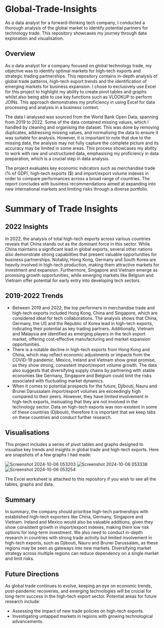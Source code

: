 # Global-Trade-Insights

As a data analyst for a forward-thinking tech company, I conducted a thorough analysis of the global market to identify potential partners for technology trade. This repository showcases my journey through data exploration and visualisation.

## Overview

As a data analyst for a company focused on global technology trade, my objective was to identify optimal markets for high-tech exports and strategic trading partnerships. This repository contains in-depth analysis of global trade patterns, high-tech export trends and the identification of emerging markets for business expansion. I chose to exclusively use Excel for this project to highlight my ability to create pivot tables and graphs whilst also being able to use key functions such as VLOOKUP to perform JOINs. This approach demonstrates my proficiency in using Excel for data processing and analysis in a business context.

The data I analysed was sourced from the World Bank Open Data, spanning from 2019 to 2022. Some of the data contained missing values, which I handled by cleaning and organising the dataset. This was done by removing duplicates, addressing missing values, and normalising the data to ensure it was suitable for analysis. However, it is important to note that due to the missing data, the analysis may not fully capture the complete picture and its accuracy may be limited in some areas. This process showcases my ability to work with raw and unstructured data, emphasising my proficiency in data preparation, which is a crucial step in data analysis.

The project evaluates key economic indicators such as merchandise trade (% of GDP), high-tech exports ($) and import/export volume indexes in order to compare performances across a broad range of countries. The report concludes with business recommendations aimed at expanding into new international markets and limiting risks through a diverse portfolio.

# Summary of Trade Insights

## 2022 Insights
In 2022, the analysis of total high-tech exports across various countries reveals that China stands out as the dominant force in this sector. While China maintains a significant lead in global exports, several other nations also demonstrate strong capabilities that present valuable opportunities for business partnerships. Notably, Hong Kong, Germany and South Korea are heavily involved in high-tech production, making them attractive markets for investment and expansion. Furthermore, Singapore and Vietnam emerge as promising growth opportunities, while emerging markets like Belgium and Vietnam offer potential for early entry into developing tech sectors.

## 2019-2022 Trends
- Between 2019 and 2022, the top performers in merchandise trade and high-tech exports included Hong Kong, China and Singapore, which are considered ideal for tech collaborations. The analysis shows that China, Germany, the US and the Republic of Korea lead in high-tech exports, indicating their potential as key trading partners. Additionally, Vietnam and Malaysia are identified as emerging players in the tech export market, offering cost-effective manufacturing and market expansion opportunities. 
- There is a notable decline in high-tech exports from Hong Kong and China, which may reflect economic adjustments or impacts from the COVID-19 pandemic. Mexico, Ireland and Vietnam show great promise, as they show strong, consistent import/export volume growth. The data also suggests that diversifying supply chains by partnering with stable economies like Germany, Singapore and Belgium could limit the risks associated with fluctuating market dynamics.
- When it comes to potential prospects for the future, Djibouti, Nauru and Brunei Darussalam import/export volumes are exceedingly high compared to their peers. However, they have limited involvement in high-tech exports, insinuating that they are not involved in the technology sector. Data on high-tech exports was non-existent in some of these countries (Djibouti), therefore it is important that we keep tabs on these countries and conduct further research.

## Visualisations
This project includes a series of pivot tables and graphs designed to visualise key trends and insights in global trade and high-tech exports. Here are snapshots of a few graphs I had made:

![Screenshot 2024-10-06 053203](https://github.com/user-attachments/assets/ea7c3b2c-aeae-46f9-b2bf-99ed7b99bbb9)
![Screenshot 2024-10-06 053338](https://github.com/user-attachments/assets/caecd555-0e93-43cb-856f-b8465148213f)
![Screenshot 2024-10-06 053254](https://github.com/user-attachments/assets/9b77d83a-7822-430c-bf30-d4bfdda8c4cf)

The Excel worksheet is attached to this repository if you wish to see all the tables, graphs and data.

## Summary
In summary, the company should prioritise high-tech partnerships with established high-tech exporters like China, Germany, Singapore and Vietnam. Ireland and Mexico would also be valuable additions, given they show consistent growth in import/export indexes, making them low risk options for long-term investment. We also need to conduct in-depth research in countries with strong trade activity but limited involvement in high-tech exports, such as Djibouti, Nauru and Brunei Darussalam, as these regions may be seen as gateways into new markets. Diversifying market strategy across multiple regions can reduce dependency on a single market and limit risks.

## Future Directions
As global trade continues to evolve, keeping an eye on economic trends, post-pandemic recoveries, and emerging technologies will be crucial for long-term success in the high-tech export sector. Potential areas for future research include:

- Assessing the impact of new trade policies on high-tech exports.
- Investigating untapped markets in regions with growing technological advancements.
